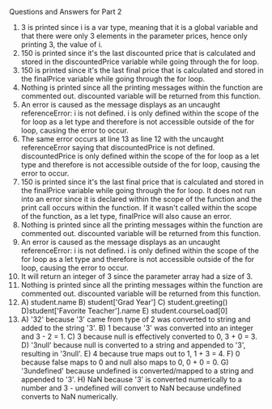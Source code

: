 Questions and Answers for Part 2
1) 3 is printed since i is a var type, meaning that it is a global variable and that there were only 3 elements in the parameter prices, hence only printing 3, the value of i.
2) 150 is printed since it's the last discounted price that is calculated and stored in the discountedPrice variable while going through the for loop.
3) 150 is printed since it's the last final price that is calculated and stored in the finalPrice variable while going through the for loop.
4) Nothing is printed since all the printing messages within the function are commented out. discounted variable will be returned from this function. 
5) An error is caused as the message displays as an uncaught referenceError: i is not defined. i is only defined within the scope of the for loop as a let type and therefore is not accessible outside of the for loop, causing the error to occur.
6) The same error occurs at line 13 as line 12 with the uncaught referenceError saying that discountedPrice is not defined. discountedPrice is only defined within the scope of the for loop as a let type and therefore is not accessible outside of the for loop, causing the error to occur.
7) 150 is printed since it's the last final price that is calculated and stored in the finalPrice variable while going through the for loop. It does not run into an error since it is declared within the scope of the function and the print call occurs within the function. If it wasn't called within the scope of the function, as a let type, finalPrice will also cause an error.
8) Nothing is printed since all the printing messages within the function are commented out. discounted variable will be returned from this function.
9) An error is caused as the message displays as an uncaught referenceError: i is not defined. i is only defined within the scope of the for loop as a let type and therefore is not accessible outside of the for loop, causing the error to occur.
10) It will return an integer of 3 since the parameter array had a size of 3. 
11) Nothing is printed since all the printing messages within the function are commented out. discounted variable will be returned from this function.
12) A) student.name B) student['Grad Year'] C) student.greeting() D)student['Favorite Teacher'].name E) student.courseLoad[0]
13) A) '32' because '3' came from type of 2 was converted to string and added to the string '3'. B) 1 because '3' was converted into an integer and 3 - 2 = 1. C) 3 because null is effectively converted to 0, 3 + 0 = 3. D) '3null' because null is converted to a string and appended to '3', resulting in '3null'. E) 4 because true maps out to 1, 1 + 3 = 4. F) 0 because false maps to 0 and null also maps to 0, 0 + 0 = 0. G) '3undefined' because undefined is converted/mapped to a string and appended to '3'. H) NaN because '3' is converted numerically to a number and 3 - undefined will convert to NaN because undefined converts to NaN numerically.
